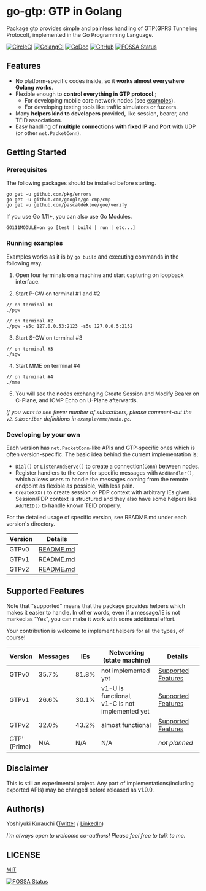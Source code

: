 # go-gtp: GTP in Golang

Package gtp provides simple and painless handling of GTP(GPRS Tunneling Protocol), implemented in the Go Programming Language.

[![CircleCI](https://circleci.com/gh/wmnsk/go-gtp.svg?style=shield)](https://circleci.com/gh/wmnsk/go-gtp)
[![GolangCI](https://golangci.com/badges/github.com/wmnsk/go-gtp.svg)](https://golangci.com/r/github.com/wmnsk/go-gtp)
[![GoDoc](https://godoc.org/github.com/wmnsk/go-gtp?status.svg)](https://godoc.org/github.com/wmnsk/go-gtp)
[![GitHub](https://img.shields.io/github/license/mashape/apistatus.svg)](https://github.com/wmnsk/go-gtp/blob/master/LICENSE)
[![FOSSA Status](https://app.fossa.io/api/projects/git%2Bgithub.com%2Fwmnsk%2Fgo-gtp.svg?type=shield)](https://app.fossa.io/projects/git%2Bgithub.com%2Fwmnsk%2Fgo-gtp?ref=badge_shield)

## Features

* No platform-specific codes inside, so it **works almost everywhere Golang works**.
* Flexible enough to **control everything in GTP protocol**.;
  * For developing mobile core network nodes (see [examples](./gtp/examples)).
  * For developing testing tools like traffic simulators or fuzzers.
* Many **helpers kind to developers** provided, like session, bearer, and TEID associations.
* Easy handling of **multiple connections with fixed IP and Port** with UDP (or other `net.PacketConn`).

## Getting Started

### Prerequisites

The following packages should be installed before starting.  

```shell-session
go get -u github.com/pkg/errors
go get -u github.com/google/go-cmp/cmp
go get -u github.com/pascaldekloe/goe/verify
```

If you use Go 1.11+, you can also use Go Modules.

```shell-session
GO111MODULE=on go [test | build | run | etc...]
```

### Running examples

Examples works as it is by `go build` and executing commands in the following way.

1. Open four terminals on a machine and start capturing on loopback interface.

2. Start P-GW on terminal #1 and #2
```shell-session
// on terminal #1
./pgw

// on terminal #2
./pgw -s5c 127.0.0.53:2123 -s5u 127.0.0.5:2152
```

3. Start S-GW on terminal #3

```shell-session
// on terminal #3
./sgw
```

4. Start MME on terminal #4

```shell-session
// on terminal #4
./mme
```

5. You will see the nodes exchanging Create Session and Modify Bearer on C-Plane, and ICMP Echo on U-Plane afterwards.

_If you want to see fewer number of subscribers, please comment-out the `v2.Subscriber` definitions in `example/mme/main.go`._

### Developing by your own

Each version has `net.PacketConn`-like APIs and GTP-specific ones which is often version-specific.
The basic idea behind the current implementation is;

* `Dial()` or `ListenAndServe()` to create a connection(`Conn`) between nodes.
* Register handlers to the `Conn` for specific messages with `AddHandler()`, which allows users to handle the messages coming from the remote endpoint as flexible as possible, with less pain.
* `CreateXXX()` to create session or PDP context with arbitrary IEs given. Session/PDP context is structured and they also have some helpers like `AddTEID()` to handle known TEID properly.

For the detailed usage of specific version, see README.md under each version's directory.

| Version | Details                   |
| ------- | ------------------------- |
| GTPv0   | [README.md](v0/README.md) |
| GTPv1   | [README.md](v1/README.md) |
| GTPv2   | [README.md](v2/README.md) |

## Supported Features

Note that "supported" means that the package provides helpers which makes it easier to handle.
In other words, even if a message/IE is not marked as "Yes", you can make it work with some additional effort.

Your contribution is welcome to implement helpers for all the types, of course!

| Version           | Messages | IEs   | Networking (state machine)                           | Details                                               |
| ----------------- | -------- | ----- | ---------------------------------------------------- | ----------------------------------------------------- |
| GTPv0             | 35.7%    | 81.8% | not implemented yet                                  | [Supported Features](v0/README.md#supported-features) |
| GTPv1             | 26.6%    | 30.1% | v1-U is functional, <br> v1-C is not implemented yet | [Supported Features](v1/README.md#supported-features) |
| GTPv2             | 32.0%    | 43.2% | almost functional                                    | [Supported Features](v2/README.md#supported-features) |
| GTP' <br> (Prime) | N/A      | N/A   | N/A                                                  | _not planned_                                         |

## Disclaimer

This is still an experimental project. Any part of implementations(including exported APIs) may be changed before released as v1.0.0.

## Author(s)

Yoshiyuki Kurauchi ([Twitter](https://twitter.com/wmnskdmms) / [LinkedIn](https://www.linkedin.com/in/yoshiyuki-kurauchi/))

_I'm always open to welcome co-authors! Please feel free to talk to me._

## LICENSE

[MIT](https://github.com/wmnsk/go-gtp/blob/master/LICENSE)


[![FOSSA Status](https://app.fossa.io/api/projects/git%2Bgithub.com%2Fwmnsk%2Fgo-gtp.svg?type=large)](https://app.fossa.io/projects/git%2Bgithub.com%2Fwmnsk%2Fgo-gtp?ref=badge_large)